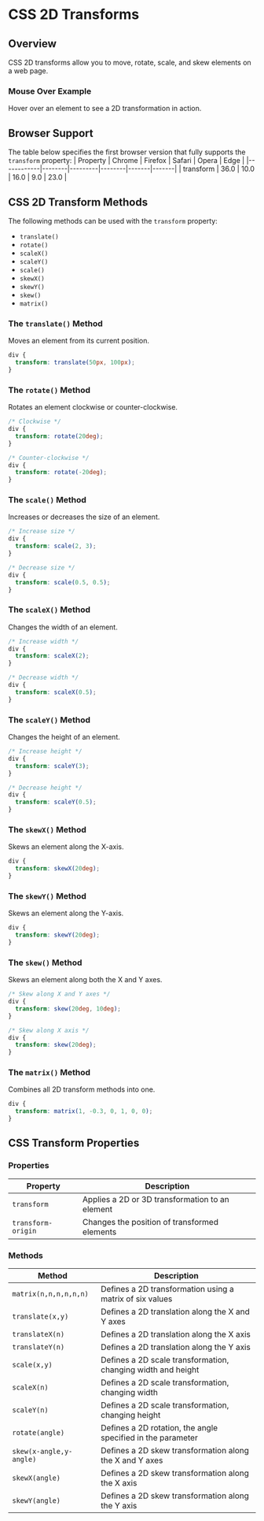 # CSS 2D Transforms
## Overview
CSS 2D transforms allow you to move, rotate, scale, and skew elements on a web page.
### Mouse Over Example
Hover over an element to see a 2D transformation in action.
## Browser Support
The table below specifies the first browser version that fully supports the `transform` property:
| Property   | Chrome | Firefox | Safari | Opera | Edge  |
|------------|--------|---------|--------|-------|-------|
| transform  | 36.0   | 10.0    | 16.0   | 9.0   | 23.0  |

## CSS 2D Transform Methods
The following methods can be used with the `transform` property:

- `translate()`
- `rotate()`
- `scaleX()`
- `scaleY()`
- `scale()`
- `skewX()`
- `skewY()`
- `skew()`
- `matrix()`

### The `translate()` Method
Moves an element from its current position.

```css
div {
  transform: translate(50px, 100px);
}
```

### The `rotate()` Method
Rotates an element clockwise or counter-clockwise.

```css
/* Clockwise */
div {
  transform: rotate(20deg);
}

/* Counter-clockwise */
div {
  transform: rotate(-20deg);
}
```

### The `scale()` Method
Increases or decreases the size of an element.

```css
/* Increase size */
div {
  transform: scale(2, 3);
}

/* Decrease size */
div {
  transform: scale(0.5, 0.5);
}
```

### The `scaleX()` Method
Changes the width of an element.

```css
/* Increase width */
div {
  transform: scaleX(2);
}

/* Decrease width */
div {
  transform: scaleX(0.5);
}
```

### The `scaleY()` Method
Changes the height of an element.

```css
/* Increase height */
div {
  transform: scaleY(3);
}

/* Decrease height */
div {
  transform: scaleY(0.5);
}
```

### The `skewX()` Method
Skews an element along the X-axis.

```css
div {
  transform: skewX(20deg);
}
```

### The `skewY()` Method
Skews an element along the Y-axis.

```css
div {
  transform: skewY(20deg);
}
```

### The `skew()` Method
Skews an element along both the X and Y axes.

```css
/* Skew along X and Y axes */
div {
  transform: skew(20deg, 10deg);
}

/* Skew along X axis */
div {
  transform: skew(20deg);
}
```

### The `matrix()` Method
Combines all 2D transform methods into one.

```css
div {
  transform: matrix(1, -0.3, 0, 1, 0, 0);
}
```
## CSS Transform Properties
### Properties

| Property           | Description                                    |
|--------------------|------------------------------------------------|
| `transform`        | Applies a 2D or 3D transformation to an element |
| `transform-origin` | Changes the position of transformed elements   |

### Methods

| Method                      | Description                                                        |
|-----------------------------|--------------------------------------------------------------------|
| `matrix(n,n,n,n,n,n)`       | Defines a 2D transformation using a matrix of six values           |
| `translate(x,y)`            | Defines a 2D translation along the X and Y axes                    |
| `translateX(n)`             | Defines a 2D translation along the X axis                          |
| `translateY(n)`             | Defines a 2D translation along the Y axis                          |
| `scale(x,y)`                | Defines a 2D scale transformation, changing width and height       |
| `scaleX(n)`                 | Defines a 2D scale transformation, changing width                  |
| `scaleY(n)`                 | Defines a 2D scale transformation, changing height                 |
| `rotate(angle)`             | Defines a 2D rotation, the angle specified in the parameter        |
| `skew(x-angle,y-angle)`     | Defines a 2D skew transformation along the X and Y axes            |
| `skewX(angle)`              | Defines a 2D skew transformation along the X axis                  |
| `skewY(angle)`              | Defines a 2D skew transformation along the Y axis                  |
